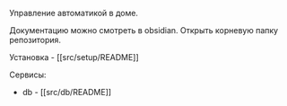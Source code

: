 Управление автоматикой в доме.

Документацию можно смотреть в obsidian. Открыть корневую папку репозитория.

Установка - [[src/setup/README]]

Сервисы:

- db - [[src/db/README]]


